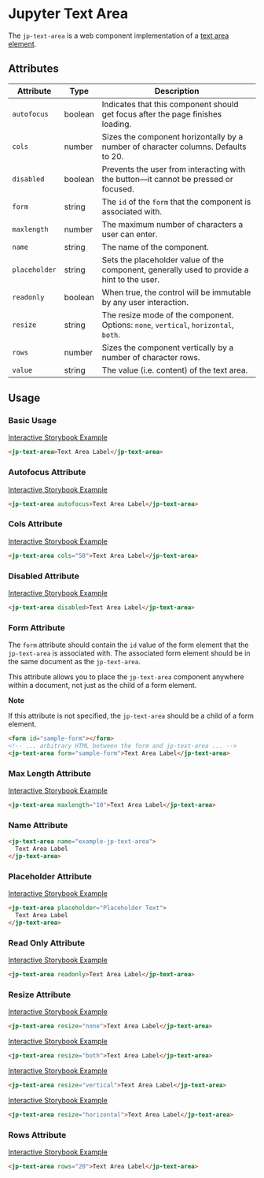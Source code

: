 # Jupyter Text Area

The `jp-text-area` is a web component implementation of a [text area element](https://developer.mozilla.org/en-US/docs/Web/HTML/Element/textarea).

## Attributes

| Attribute     | Type    | Description                                                                                |
| ------------- | ------- | ------------------------------------------------------------------------------------------ |
| `autofocus`   | boolean | Indicates that this component should get focus after the page finishes loading.            |
| `cols`        | number  | Sizes the component horizontally by a number of character columns. Defaults to 20.         |
| `disabled`    | boolean | Prevents the user from interacting with the button––it cannot be pressed or focused.       |
| `form`        | string  | The `id` of the `form` that the component is associated with.                              |
| `maxlength`   | number  | The maximum number of characters a user can enter.                                         |
| `name`        | string  | The name of the component.                                                                 |
| `placeholder` | string  | Sets the placeholder value of the component, generally used to provide a hint to the user. |
| `readonly`    | boolean | When true, the control will be immutable by any user interaction.                          |
| `resize`      | string  | The resize mode of the component. Options: `none`, `vertical`, `horizontal`, `both`.       |
| `rows`        | number  | Sizes the component vertically by a number of character rows.                              |
| `value`       | string  | The value (i.e. content) of the text area.                                                 |

## Usage

### Basic Usage

[Interactive Storybook Example](https://jupyterlab-contrib.github.io/jupyter-ui-toolkit/?path=/story/library-text-area--default)

```html
<jp-text-area>Text Area Label</jp-text-area>
```

### Autofocus Attribute

[Interactive Storybook Example](https://jupyterlab-contrib.github.io/jupyter-ui-toolkit/?path=/story/library-text-area--with-autofocus)

```html
<jp-text-area autofocus>Text Area Label</jp-text-area>
```

### Cols Attribute

[Interactive Storybook Example](https://jupyterlab-contrib.github.io/jupyter-ui-toolkit/?path=/story/library-text-area--with-custom-cols)

```html
<jp-text-area cols="50">Text Area Label</jp-text-area>
```

### Disabled Attribute

[Interactive Storybook Example](https://jupyterlab-contrib.github.io/jupyter-ui-toolkit/?path=/story/library-text-area--with-disabled)

```html
<jp-text-area disabled>Text Area Label</jp-text-area>
```

### Form Attribute

The `form` attribute should contain the `id` value of the form element that the `jp-text-area` is associated with. The associated form element should be in the same document as the `jp-text-area`.

This attribute allows you to place the `jp-text-area` component anywhere within a document, not just as the child of a form element.

**Note**

If this attribute is not specified, the `jp-text-area` should be a child of a form element.

```html
<form id="sample-form"></form>
<!-- ... arbitrary HTML between the form and jp-text-area ... -->
<jp-text-area form="sample-form">Text Area Label</jp-text-area>
```

### Max Length Attribute

[Interactive Storybook Example](https://jupyterlab-contrib.github.io/jupyter-ui-toolkit/?path=/story/library-text-area--with-max-length)

```html
<jp-text-area maxlength="10">Text Area Label</jp-text-area>
```

### Name Attribute

```html
<jp-text-area name="example-jp-text-area">
  Text Area Label
</jp-text-area>
```

### Placeholder Attribute

[Interactive Storybook Example](https://jupyterlab-contrib.github.io/jupyter-ui-toolkit/?path=/story/library-text-area--with-placeholder)

```html
<jp-text-area placeholder="Placeholder Text">
  Text Area Label
</jp-text-area>
```

### Read Only Attribute

[Interactive Storybook Example](https://jupyterlab-contrib.github.io/jupyter-ui-toolkit/?path=/story/library-text-area--with-readonly)

```html
<jp-text-area readonly>Text Area Label</jp-text-area>
```

### Resize Attribute

[Interactive Storybook Example](https://jupyterlab-contrib.github.io/jupyter-ui-toolkit/?path=/story/library-text-area--with-resize-none)

```html
<jp-text-area resize="none">Text Area Label</jp-text-area>
```

[Interactive Storybook Example](https://jupyterlab-contrib.github.io/jupyter-ui-toolkit/?path=/story/library-text-area--with-resize-both)

```html
<jp-text-area resize="both">Text Area Label</jp-text-area>
```

[Interactive Storybook Example](https://jupyterlab-contrib.github.io/jupyter-ui-toolkit/?path=/story/library-text-area--with-resize-vertical)

```html
<jp-text-area resize="vertical">Text Area Label</jp-text-area>
```

[Interactive Storybook Example](https://jupyterlab-contrib.github.io/jupyter-ui-toolkit/?path=/story/library-text-area--with-resize-horizontal)

```html
<jp-text-area resize="horizontal">Text Area Label</jp-text-area>
```

### Rows Attribute

[Interactive Storybook Example](https://jupyterlab-contrib.github.io/jupyter-ui-toolkit/?path=/story/library-text-area--with-custom-rows)

```html
<jp-text-area rows="20">Text Area Label</jp-text-area>
```
